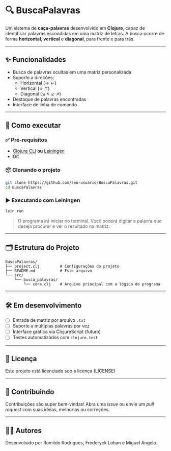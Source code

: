# 🔍 BuscaPalavras

Um sistema de **caça-palavras** desenvolvido em **Clojure**, capaz de identificar palavras escondidas em uma matriz de letras. A busca ocorre de forma **horizontal**, **vertical** e **diagonal**, para frente e para trás.

---

## ✨ Funcionalidades

- Busca de palavras ocultas em uma matriz personalizada
- Suporte a direções:
  - Horizontal (→ ←)
  - Vertical (↓ ↑)
  - Diagonal (↘ ↖ ↙ ↗)
- Destaque de palavras encontradas
- Interface de linha de comando

---

## 🚀 Como executar

### ✅ Pré-requisitos

- [Clojure CLI](https://clojure.org/guides/getting_started) **ou** [Leiningen](https://leiningen.org)
- Git

### 📦 Clonando o projeto

```bash
git clone https://github.com/seu-usuario/BuscaPalavras.git
cd BuscaPalavras
```

### ▶️ Executando com Leiningen

```bash
lein run
```

> O programa irá iniciar no terminal. Você poderá digitar a palavra que deseja procurar e ver o resultado na matriz.

---

## 🗂 Estrutura do Projeto

```
BuscaPalavras/
├── project.clj         # Configurações do projeto
├── README.md           # Este arquivo
└── src/
    └── busca_palavras/
        └── core.clj    # Arquivo principal com a lógica do programa
```

---

## 🛠 Em desenvolvimento

- [ ] Entrada de matriz por arquivo `.txt`
- [ ] Suporte a múltiplas palavras por vez
- [ ] Interface gráfica via ClojureScript (futuro)
- [ ] Testes automatizados com `clojure.test`

---

## 📄 Licença

Este projeto está licenciado sob a licença (LICENSE)

---

## 🤝 Contribuindo

Contribuições são super bem-vindas! Abra uma *issue* ou envie um *pull request* com suas ideias, melhorias ou correções.

---

## 👨‍💻 Autores

Desenvolvido  por Romildo Rodrigues, Frederyck Lohan e Miguel Angelo.  

